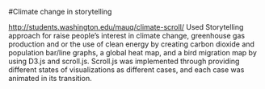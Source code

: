 #Climate change in storytelling

<a href="
http://students.washington.edu/mauq/climate-scroll/">http://students.washington.edu/mauq/climate-scroll/</a>
Used Storytelling approach for raise people’s interest in climate change, greenhouse gas production and or the use of clean energy by creating carbon dioxide and population bar/line graphs, a global heat map, and a bird migration map by using D3.js and scroll.js. Scroll.js was implemented through providing different states of visualizations as different cases, and each case was animated in its transition. 

